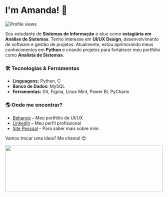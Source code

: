 <h1>I'm Amanda! 🌊</h1>
<img src="https://komarev.com/ghpvc/?username=amandavsamorim&color=418cb7" alt="Profile views"/>

Sou estudante de **Sistemas de Informação** e atuo como **estagiária em Análise de Sistemas**. Tenho interesse em **UI/UX Design**, desenvolvimento de software e gestão de projetos. Atualmente, estou aprimorando meus conhecimentos em **Python** e criando projetos para fortalecer meu portfólio como **Analista de Sistemas**.

### 🛠️ Tecnologias & Ferramentas
- **Linguagens:** Python, C
- **Banco de Dados:** MySQL
- **Ferramentas:** Git, Figma, Linux Mint, Power Bi, PyCharm

### 🌎 Onde me encontrar?
- [Behance](https://www.behance.net/amandavsamorim) – Meu portfólio de UI/UX
- [LinkedIn](https://www.linkedin.com/in/amandavsamorim/) – Meu perfil profissional
- [Site Pessoal](#) – Para saber mais sobre mim

Vamos trocar uma ideia? Me chama! 😊

<img src="https://capsule-render.vercel.app/api?type=waving&height=140&color=418cb7&section=footer&reversal=true&textBg=false&descAlign=50&descAlignY=66" width="100%" height="150">

